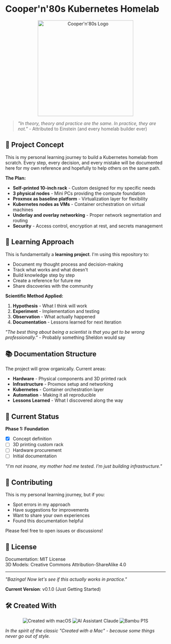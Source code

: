 # Cooper'n'80s Kubernetes Homelab

<p align="center">
  <img src="assets/logo.png" alt="Cooper'n'80s Logo" width="300"/>
</p>

> *"In theory, theory and practice are the same. In practice, they are not."* - Attributed to Einstein (and every homelab builder ever)

## 🎯 Project Concept

This is my personal learning journey to build a Kubernetes homelab from scratch. Every step, every decision, and every mistake will be documented here for my own reference and hopefully to help others on the same path.

**The Plan:**
- **Self-printed 10-inch rack** - Custom designed for my specific needs
- **3 physical nodes** - Mini PCs providing the compute foundation  
- **Proxmox as baseline platform** - Virtualization layer for flexibility
- **Kubernetes nodes as VMs** - Container orchestration on virtual machines
- **Underlay and overlay networking** - Proper network segmentation and routing
- **Security** - Access control, encryption at rest, and secrets management

## 🧪 Learning Approach

This is fundamentally a **learning project**. I'm using this repository to:

- Document my thought process and decision-making
- Track what works and what doesn't
- Build knowledge step by step
- Create a reference for future me
- Share discoveries with the community

**Scientific Method Applied:**
1. **Hypothesis** - What I think will work
2. **Experiment** - Implementation and testing  
3. **Observation** - What actually happened
4. **Documentation** - Lessons learned for next iteration

*"The best thing about being a scientist is that you get to be wrong professionally."* - Probably something Sheldon would say

## 📚 Documentation Structure

The project will grow organically. Current areas:

- **Hardware** - Physical components and 3D printed rack
- **Infrastructure** - Proxmox setup and networking
- **Kubernetes** - Container orchestration layer
- **Automation** - Making it all reproducible
- **Lessons Learned** - What I discovered along the way

## 🚀 Current Status

**Phase 1: Foundation**
- [x] Concept definition
- [ ] 3D printing custom rack
- [ ] Hardware procurement
- [ ] Initial documentation

*"I'm not insane, my mother had me tested. I'm just building infrastructure."*

## 🤝 Contributing

This is my personal learning journey, but if you:
- Spot errors in my approach
- Have suggestions for improvements  
- Want to share your own experiences
- Found this documentation helpful

Please feel free to open issues or discussions!

## 📄 License

Documentation: MIT License  
3D Models: Creative Commons Attribution-ShareAlike 4.0

---

*"Bazinga! Now let's see if this actually works in practice."*

**Current Version**: v0.1.0 (Just Getting Started)

## 🛠️ Created With

<p align="center">
  <img src="https://img.shields.io/badge/Created%20with-macOS-000000?style=for-the-badge&logo=apple&logoColor=white" alt="Created with macOS"/>
  <img src="https://img.shields.io/badge/AI%20Assistant-Claude-FF6B35?style=for-the-badge&logo=anthropic&logoColor=white" alt="AI Assistant Claude"/>
  <img src="https://img.shields.io/badge/3D%20Printer-Bambu%20P1S-00A8FF?style=for-the-badge&logo=bambulab&logoColor=white" alt="Bambu P1S"/>
</p>

*In the spirit of the classic "Created with a Mac" - because some things never go out of style.*